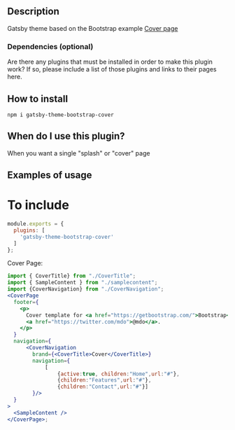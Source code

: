 ## Description
Gatsby theme based on the  Bootstrap example [Cover page](https://getbootstrap.com/docs/4.4/examples/cover/)

### Dependencies (optional)

Are there any plugins that must be installed in order to make this plugin work? If so, please include a list of those plugins and links to their pages here.


## How to install

```
npm i gatsby-theme-bootstrap-cover
```

## When do I use this plugin?

When you want a single "splash" or "cover" page   

## Examples of usage

# To include
```javascript
module.exports = {
  plugins: [
    'gatsby-theme-bootstrap-cover'
  ]
};
```
Cover Page:

```jsx
import { CoverTitle} from "./CoverTitle";
import { SampleContent } from "./samplecontent";
import {CoverNavigation} from "./CoverNavigation";
<CoverPage
  footer={
    <p>
      Cover template for <a href="https://getbootstrap.com/">Bootstrap</a>, by{" "}
      <a href="https://twitter.com/mdo">@mdo</a>.
    </p>
  }
  navigation={
      <CoverNavigation 
        brand={<CoverTitle>Cover</CoverTitle>}  
        navigation={
            [
                {active:true, children:"Home",url:"#"},
                {children:"Features",url:"#"},
                {children:"Contact",url:"#"}]
        }/>
  }
>
  <SampleContent />
</CoverPage>;
```
